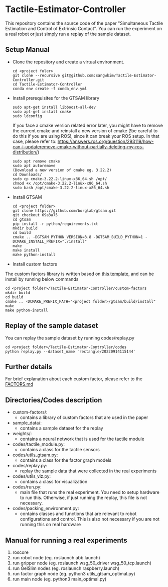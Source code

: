 # Tactile-Estimator-Controller

This repository contains the source code of the paper "Simultaneous Tactile Estimation and Control of Extrinsic Contact". You can run the experiment on a real robot or just simply run a replay of the sample dataset.

## Setup Manual

- Clone the repository and create a virtual environment.

  ```
  cd <project foler>
  git clone --recursive git@github.com:sangwkim/Tactile-Estimator-Controller.git
  cd Tactile-Estimator-Controller
  conda env create -f conda_env.yml
  ```
  
- Install prerequisites for the GTSAM library

  ```
  sudo apt-get install libboost-all-dev
  sudo apt-get install cmake
  sudo ldconfig
  ```
  
  If you face a cmake version related error later, you might have to remove the current cmake and reinstall a new version of cmake (!be careful to do this if you are using ROS!, since it can break your ROS setup. In that case, please refer to: https://answers.ros.org/question/293119/how-can-i-updateremove-cmake-without-partially-deleting-my-ros-distribution/)
  
  ```
  sudo apt remove cmake
  sudo apt autoremove
  (Download a new version of cmake eg. 3.22.2)
  cd Downloads/
  sudo cp cmake-3.22.2-linux-x86_64.sh /opt/
  chmod +x /opt/cmake-3.22.2-linux-x86_64.sh 
  sudo bash /opt/cmake-3.22.2-linux-x86_64.sh
  ```
  
- Install GTSAM

  ```
  cd <project folder>
  git clone https://github.com/borglab/gtsam.git
  git checkout 69a3a75
  cd gtsam
  pip install -r python/requirements.txt 
  mkdir build
  cd build
  cmake .. -DGTSAM_PYTHON_VERSION=3.8 -DGTSAM_BUILD_PYTHON=1 -DCMAKE_INSTALL_PREFIX="./install"
  make
  make install
  make python-install
  ```
  
- Install custom factors

The custom factors library is written based on [this template](https://github.com/borglab/gtsam-project-python), and can be install by running below commands

  ```
  cd <project folder>/Tactile-Estimator-Controller/custom-factors
  mkdir build
  cd build
  cmake .. -DCMAKE_PREFIX_PATH="<project folder>/gtsam/build/install"
  make
  make python-install
  ```
## Replay of the sample dataset

You can replay the sample dataset by running codes/replay.py

  ```
  cd <project folder>/Tactile-Estimator-Controller/codes
  python replay.py --dataset_name 'rectangle/20220914115144'
  ```

## Further details

For brief explanation about each custom factor, please refer to the [FACTORS.md](FACTORS.md)

## Directories/Codes description

- custom-factors/:
  - contains a library of custom factors that are used in the paper
- sample_data/:
  - contains a sample dataset for the replay
- weights/:
  - contains a neural network that is used for the tactile module
- codes/tactile_module.py:
  - contains a class for the tactile sensors
- codes/utils_gtsam.py:
  - contains a class for the factor graph models
- codes/replay.py:
  - replay the sample data that were collected in the real experiments
- codes/utils_viz.py:
  - contains a class for visualization
- codes/run.py:
  - main file that runs the real experiment. You need to setup hardware to run this. Otherwise, if just running the replay, this file is not necessary.
- codes/packing_environment.py:
  - contains classes and functions that are relevant to robot configurations and control. This is also not necessary if you are not running this on real hardware

## Manual for running a real experiments

1. roscore
2. run robot node (eg. roslaunch abb.launch)
3. run gripper node (eg. roslaunch wsg_50_driver wsg_50_tcp.launch)
4. run GelSlim nodes (eg. roslaunch raspberry.launch)
5. run factor graph node (eg. python3 utils_gtsam_optimal.py)
6. run main node (eg. python3 main_optimal.py)
